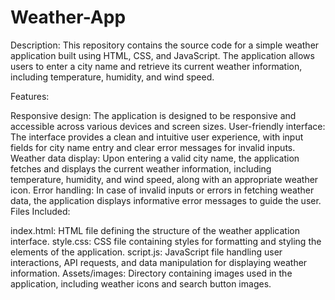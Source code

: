 # Weather-App

Description:
This repository contains the source code for a simple weather application built using HTML, CSS, and JavaScript. The application allows users to enter a city name and retrieve its current weather information, including temperature, humidity, and wind speed.

Features:

Responsive design: The application is designed to be responsive and accessible across various devices and screen sizes.
User-friendly interface: The interface provides a clean and intuitive user experience, with input fields for city name entry and clear error messages for invalid inputs.
Weather data display: Upon entering a valid city name, the application fetches and displays the current weather information, including temperature, humidity, and wind speed, along with an appropriate weather icon.
Error handling: In case of invalid inputs or errors in fetching weather data, the application displays informative error messages to guide the user.
Files Included:

index.html: HTML file defining the structure of the weather application interface.
style.css: CSS file containing styles for formatting and styling the elements of the application.
script.js: JavaScript file handling user interactions, API requests, and data manipulation for displaying weather information.
Assets/images: Directory containing images used in the application, including weather icons and search button images.
